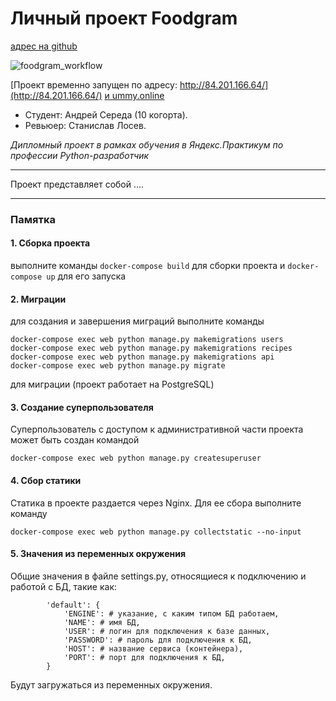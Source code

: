 # Личный проект Foodgram
[адрес на github](https://github.com/andreysereda1976/foodgram-project)

![foodgram_workflow](https://github.com/andreysereda1976/foodgram-project/actions/workflows/foodgram_workflow.yml/badge.svg)

[Проект временно запущен по адресу: http://84.201.166.64/](http://84.201.166.64/)
[и ummy.online](http://ummy.online/)

- Студент: Андрей Середа (10 когорта).
- Ревьюер: Станислав Лосев.

 *Дипломный проект в рамках обучения в Яндекс.Практикум по профессии Python-разработчик*

---
 Проект представляет собой ....

---

### Памятка

#### 1. Сборка проекта

выполните команды ```docker-compose build``` для сборки проекта и ```docker-compose up``` для его запуска

#### 2. Миграции
для создания и завершения миграций выполните команды
```
docker-compose exec web python manage.py makemigrations users
docker-compose exec web python manage.py makemigrations recipes
docker-compose exec web python manage.py makemigrations api
docker-compose exec web python manage.py migrate
```
для миграции (проект работает на PostgreSQL)

#### 3. Создание суперпользователя
Суперпользователь с доступом к административной части проекта может быть создан командой
```
docker-compose exec web python manage.py createsuperuser
```

#### 4. Сбор статики
Статика в проекте раздается через Nginx. Для ее сбора выполните команду
```
docker-compose exec web python manage.py collectstatic --no-input
```

#### 5. Значения из переменных окружения
Общие значения в файле settings.py, относящиеся к подключению и работой с БД, такие как:
```
        'default': {
            'ENGINE': # указание, с каким типом БД работаем,
            'NAME': # имя БД,
            'USER': # логин для подключения к базе данных,
            'PASSWORD': # пароль для подключения к БД,
            'HOST': # название сервиса (контейнера),
            'PORT': # порт для подключения к БД,
        }
```
Будут загружаться из переменных окружения.

